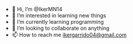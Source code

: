 - 👋 Hi, I’m @IkerMN14
- 👀 I’m interested in learning new things
- 🌱 I’m currently learning programming
- 💞️ I’m looking to collaborate on anything
- 📫 How to reach me ikergarrido04@gmail.com

<!---
IkerMN14/IkerMN14 is a ✨ special ✨ repository because its `README.md` (this file) appears on your GitHub profile.
You can click the Preview link to take a look at your changes.
--->
